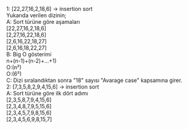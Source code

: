 <!DOCTYPE html>
<html>
<p>
    1: [22,27,16,2,18,6] -> insertion sort <br />
    Yukarıda verilen dizinin; <br />
     A: Sort türüne göre aşamaları <br />
      [22,27,16,2,18,6]<br />
      [2,27,16,22,18,6]<br />
      [2,6,16,22,18,27]<br />
      [2,6,16,18,22,27]<br />
     B: Big O gösterimi <br />
      n+(n-1)+(n-2)+...+1)<br />
      O:(n²)<br />
      O:(6²)<br />
     C: Dizi sıralandıktan sonra "18" sayısı "Avarage case" kapsamına girer.<br />
2: [7,3,5,8,2,9,4,15,6] -> insertion sort<br />
     A: Sort türüne göre ilk dört adımı<br />
      [2,3,5,8,7,9,4,15,6]<br />
      [2,3,4,8,7,9,5,15,6]<br />
      [2,3,4,5,7,9,8,15,6]<br />
      [2,3,4,5,6,9,8,15,7]<br />
    </p>
      
